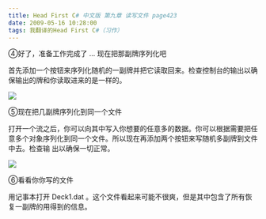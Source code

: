 ```yaml
---
title: Head First C# 中文版 第九章 读写文件 page423
date: 2009-05-16 10:28:00
tags: 我翻译的Head First C#（习作）
---
```

④好了，准备工作完成了  ...  现在把那副牌序列化吧

  

首先添加一个按钮来序列化随机的一副牌并把它读取回来。检查控制台的输出以确保输出的牌和你读取进来的是一样的。

  

![](https://p-blog.csdn.net/images/p_blog_csdn_net/cuipengfei1/EntryImages/20090516/2009-05-16_10-08-10.jpg)

⑤现在把几副牌序列化到同一个文件

  

打开一个流之后，你可以向其中写入你想要的任意多的数据。你可以根据需要把任意多个对象序列化到同一个文件。所以现在再添加两个按钮来写随机多副牌到文件中去。检查输
出以确保一切正常。

  

![](https://p-blog.csdn.net/images/p_blog_csdn_net/cuipengfei1/EntryImages/20090516/2009-05-16_10-16-35.jpg)

⑥看看你你写的文件

  

用记事本打开  Deck1.dat  。这个文件看起来可能不很爽，但是其中包含了所有恢复一副牌的用得到的信息。



